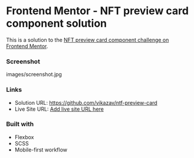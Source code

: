 # Frontend Mentor - NFT preview card component solution

This is a solution to the [NFT preview card component challenge on Frontend Mentor](https://www.frontendmentor.io/challenges/nft-preview-card-component-SbdUL_w0U).
### Screenshot

images/screenshot.jpg


### Links

- Solution URL: https://github.com/vikazav/ntf-preview-card
- Live Site URL: [Add live site URL here](https://your-live-site-url.com)



### Built with


- Flexbox
- SCSS 
- Mobile-first workflow


